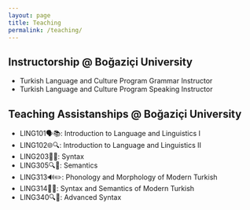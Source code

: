 ```yaml
---
layout: page
title: Teaching
permalink: /teaching/
---
```


## Instructorship @ Boğaziçi University

- Turkish Language and Culture Program Grammar Instructor 
- Turkish Language and Culture Program Speaking Instructor
  
## Teaching Assistanships @ Boğaziçi University

- LING101🗣️📚: Introduction to Language and Linguistics I 
- LING102🌐🔍: Introduction to Language and Linguistics II
- LING203🧩🔤: Syntax
- LING305🔍📘: Semantics
- LING313🔊✏️: Phonology and Morphology of Modern Turkish
- LING314🧩🔡: Syntax and Semantics of Modern Turkish
- LING340🔍🧩: Advanced Syntax












